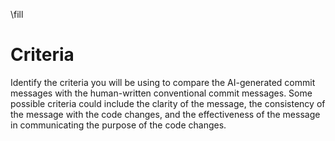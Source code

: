 \fill

# Criteria

Identify the criteria you will be using to compare the AI-generated commit messages with the human-written conventional
commit messages. Some possible criteria could include the clarity of the message, the consistency of the message with
the code changes, and the effectiveness of the message in communicating the purpose of the code changes.
